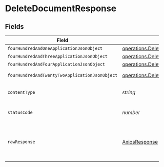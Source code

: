# DeleteDocumentResponse


## Fields

| Field                                                                                                                                  | Type                                                                                                                                   | Required                                                                                                                               | Description                                                                                                                            |
| -------------------------------------------------------------------------------------------------------------------------------------- | -------------------------------------------------------------------------------------------------------------------------------------- | -------------------------------------------------------------------------------------------------------------------------------------- | -------------------------------------------------------------------------------------------------------------------------------------- |
| `fourHundredAndOneApplicationJsonObject`                                                                                               | [operations.DeleteDocumentResponseBody](../../models/operations/deletedocumentresponsebody.md)                                         | :heavy_minus_sign:                                                                                                                     | Unauthenticated                                                                                                                        |
| `fourHundredAndThreeApplicationJsonObject`                                                                                             | [operations.DeleteDocumentDocumentsResponseBody](../../models/operations/deletedocumentdocumentsresponsebody.md)                       | :heavy_minus_sign:                                                                                                                     | Forbidden                                                                                                                              |
| `fourHundredAndFourApplicationJsonObject`                                                                                              | [operations.DeleteDocumentDocumentsResponseResponseBody](../../models/operations/deletedocumentdocumentsresponseresponsebody.md)       | :heavy_minus_sign:                                                                                                                     | Not Found                                                                                                                              |
| `fourHundredAndTwentyTwoApplicationJsonObject`                                                                                         | [operations.DeleteDocumentDocumentsResponse422ResponseBody](../../models/operations/deletedocumentdocumentsresponse422responsebody.md) | :heavy_minus_sign:                                                                                                                     | Invalid data posted                                                                                                                    |
| `contentType`                                                                                                                          | *string*                                                                                                                               | :heavy_check_mark:                                                                                                                     | HTTP response content type for this operation                                                                                          |
| `statusCode`                                                                                                                           | *number*                                                                                                                               | :heavy_check_mark:                                                                                                                     | HTTP response status code for this operation                                                                                           |
| `rawResponse`                                                                                                                          | [AxiosResponse](https://axios-http.com/docs/res_schema)                                                                                | :heavy_minus_sign:                                                                                                                     | Raw HTTP response; suitable for custom response parsing                                                                                |